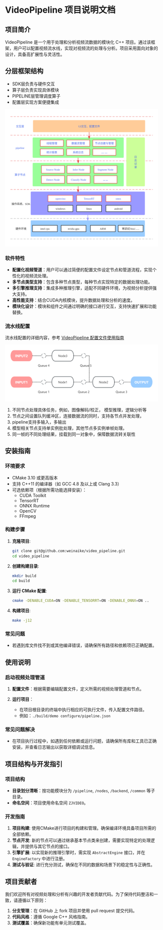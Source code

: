 # VideoPipeline 项目说明文档

## 项目简介

VideoPipeline 是一个用于处理和分析视频流数据的模块化 C++ 项目。通过该框架，用户可以配置视频流水线，实现对视频流的处理与分析。项目采用面向对象的设计，具备高扩展性与灵活性。

## 分层框架结构

- SDK层负责与硬件交互
- 算子层负责实现具体模块
- PIPELINE层管理调度算子
- 配置层实现方案便捷集成

![框架结构](./docs/image.png)

### 软件特性

- **配置化视频管道**：用户可以通过简便的配置文件设定节点和管道流程，实现个性化的视频流处理。
- **多节点类型支持**：包含多种节点类型，每种节点实现特定的数据处理功能。
- **多引擎推理支持**：集成多种推理引擎，适配不同硬件环境，为视频分析提供强大支持。
- **高性能支持**：结合CUDA内核模块，提升数据处理和分析的速度。
- **模块化设计**：模块和组件之间通过明确的接口进行交互，支持快速扩展和功能替换。

### 流水线配置

流水线配置的详细内容，参考 [VideoPipeline 配置文件使用指南](docs/Configuration_File_User_Guide.md)

![流水线示例](./docs/image_flow.png "示例")

1. 不同节点处理具体任务，例如，图像解码/校正， 模型推理，逻辑分析等
2. 节点之间设置队列缓冲区，连接数据流的同时，支持各节点并发处理，
3. pipeline支持多输入，多输出
4. 模型相关节点支持单实例批处理，其他节点多实例单帧处理。
5. 同一帧的不同处理结果，挂载到同一对象中，保障数据流转关联性

## 安装指南

### 环境要求

- CMake 3.10 或更高版本
- 支持 C++11 的编译器（如 GCC 4.8 及以上或 Clang 3.3）
- 可选依赖项（根据所需功能选择安装）：
  - CUDA Toolkit
  - TensorRT
  - ONNX Runtime
  - OpenCV
  - FFmpeg

### 构建步骤

1. **克隆项目**:

   ```bash
   git clone git@github.com:weinaike/video_pipeline.git
   cd video_pipeline
   ```
2. **创建构建目录**:

   ```bash
   mkdir build
   cd build
   ```
3. **运行 CMake 配置**:

   ```bash
   cmake -DENABLE_CUDA=ON -DENABLE_TENSORRT=ON -DENABLE_ONNX=ON ..
   ```
4. **构建项目**:

   ```bash
   make -j12
   ```

### 常见问题

- 若遇到库文件找不到或其他编译错误，请确保所有路径和依赖项已正确配置。

## 使用说明

### 启动视频处理管道

1. **配置文件**：根据需要编辑配置文件，定义所需的视频处理管道和节点。
2. **运行项目**：

   - 在项目根目录的终端中执行相应的可执行文件，传入配置文件路径。
   - 例如：`./build/demo configure/pipeline.json`

### 常见问题解决

- 在项目执行过程中，如遇到任何依赖或运行问题，请确保所有库和工具已正确安装，并查看日志输出以获取详细调试信息。

## 项目结构与开发指引

### 项目结构

- **目录划分清晰**：按功能模块分为 `/pipeline`, `/nodes`, `/backend`, `/common` 等子目录。
- **命名空间**：项目使用命名空间 `ZJVIDEO`。

### 开发指南

1. **项目构建**: 使用CMake进行项目的构建和管理。确保编译环境具备项目所需的全部依赖。
2. **节点开发**: 新的节点可以通过继承基本节点类来创建，需要实现特定的处理逻辑，并提供与其它节点的接口。
3. **引擎扩展**: 以实现新的推理引擎时，需实现 `AbstractEngine` 接口，并在 `EngineFactory` 中进行注册。
4. **测试与验证**: 进行充分测试，确保在不同的数据和场景下的稳定性与正确性。

## 项目贡献者

我们欢迎所有对视频处理和分析有兴趣的开发者贡献代码。为了保持代码整洁和一致，请遵循以下原则：

1. **分支管理**：在 GitHub 上 fork 项目并使用 pull request 提交代码。
2. **代码风格**：遵循 Google C++ 风格指南。
3. **测试覆盖**：确保新功能有单元测试覆盖。
